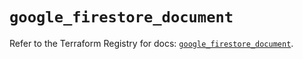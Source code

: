 # `google_firestore_document`

Refer to the Terraform Registry for docs: [`google_firestore_document`](https://registry.terraform.io/providers/hashicorp/google-beta/5.35.0/docs/resources/google_firestore_document).
